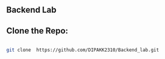 <h2>Backend Lab</h2>

<h2>Clone the Repo:</h2>

```bash

git clone  https://github.com/DIPAKK2310/Backend_lab.git

```
